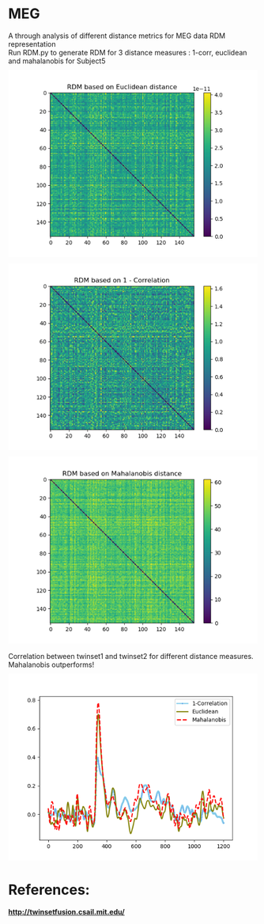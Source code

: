 # MEG
A through analysis of different distance metrics for MEG data RDM representation <br />
Run RDM.py to generate RDM for 3 distance measures : 1-corr, euclidean and mahalanobis for Subject5 <br />
<img src="https://raw.githubusercontent.com/nikiibayat/MEG/master/Euclidean_RDM.png"
     alt="Euclidean Distance"
     style="float: center; margin-top: 10px; margin-down: 10px;" />
<img src="https://raw.githubusercontent.com/nikiibayat/MEG/master/correlation_RDM.png"
     alt="1-Correlation Distance"
     style="float: center; margin-top: 10px; margin-down: 10px;" />
<img src="https://raw.githubusercontent.com/nikiibayat/MEG/master/mahalanobis_RDM.png"
     alt="Mahalanobis Distance"
     style="float: center; margin-top: 10px; margin-down: 10px;" />

Correlation between twinset1 and twinset2 for different distance measures. Mahalanobis outperforms!
<img src="https://github.com/nikiibayat/MEG/blob/master/c.png?raw=true"
     alt="Comparison of different distance measures based on correlation"
     style="float: center; margin-top: 10px; margin-down: 10px;" />

# References:
**http://twinsetfusion.csail.mit.edu/**
